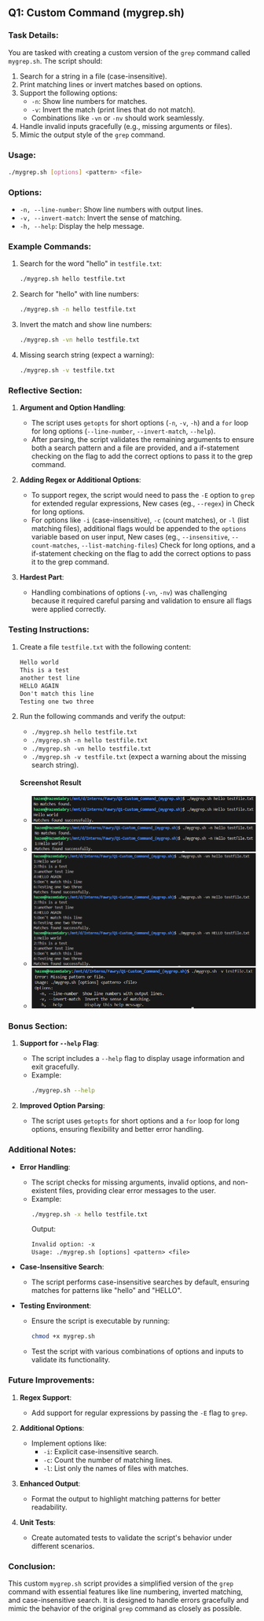 ## Q1: Custom Command (mygrep.sh)

### Task Details:
You are tasked with creating a custom version of the `grep` command called `mygrep.sh`. The script should:
1. Search for a string in a file (case-insensitive).
2. Print matching lines or invert matches based on options.
3. Support the following options:
   - `-n`: Show line numbers for matches.
   - `-v`: Invert the match (print lines that do not match).
   - Combinations like `-vn` or `-nv` should work seamlessly.
4. Handle invalid inputs gracefully (e.g., missing arguments or files).
5. Mimic the output style of the `grep` command.

### Usage:
```bash
./mygrep.sh [options] <pattern> <file>
```

### Options:
- `-n, --line-number`: Show line numbers with output lines.
- `-v, --invert-match`: Invert the sense of matching.
- `-h, --help`: Display the help message.

### Example Commands:
1. Search for the word "hello" in `testfile.txt`:
   ```bash
   ./mygrep.sh hello testfile.txt
   ```
2. Search for "hello" with line numbers:
   ```bash
   ./mygrep.sh -n hello testfile.txt
   ```
3. Invert the match and show line numbers:
   ```bash
   ./mygrep.sh -vn hello testfile.txt
   ```
4. Missing search string (expect a warning):
   ```bash
   ./mygrep.sh -v testfile.txt
   ```

### Reflective Section:
1. **Argument and Option Handling**:
   - The script uses `getopts` for short options (`-n`, `-v`, `-h`) and a `for` loop for long options (`--line-number`, `--invert-match`, `--help`).
   - After parsing, the script validates the remaining arguments to ensure both a search pattern and a file are provided, and a if-statement checking on the flag to add the correct options to pass it to the grep command.

2. **Adding Regex or Additional Options**:
   - To support regex, the script would need to pass the `-E` option to `grep` for extended regular expressions, New cases (eg., `--regex`) in Check for long options.
   - For options like `-i` (case-insensitive), `-c` (count matches), or `-l` (list matching files), additional flags would be appended to the `options` variable based on user input, New cases (eg., `--insensitive`, `--count-matches`, `--list-matching-files`) Check for long options, and a if-statement checking on the flag to add the correct options to pass it to the grep command.

3. **Hardest Part**:
   - Handling combinations of options (`-vn`, `-nv`) was challenging because it required careful parsing and validation to ensure all flags were applied correctly.

### Testing Instructions:
1. Create a file `testfile.txt` with the following content:
   ```
   Hello world
   This is a test
   another test line
   HELLO AGAIN
   Don't match this line
   Testing one two three
   ```
2. Run the following commands and verify the output:
   - `./mygrep.sh hello testfile.txt`
   - `./mygrep.sh -n hello testfile.txt`
   - `./mygrep.sh -vn hello testfile.txt`
   - `./mygrep.sh -v testfile.txt` (expect a warning about the missing search string).

    #### **Screenshot Result**

    - ![TestCase1](Screenshots/TestCase1.png)
    - ![TestCase2](Screenshots/TestCase2.png)
    - ![TestCase3](Screenshots/TestCase3.png)
    - ![TestCase4](Screenshots/TestCase4.png)

### Bonus Section:
1. **Support for `--help` Flag**:
   - The script includes a `--help` flag to display usage information and exit gracefully.
   - Example:
     ```bash
     ./mygrep.sh --help
     ```

2. **Improved Option Parsing**:
   - The script uses `getopts` for short options and a `for` loop for long options, ensuring flexibility and better error handling.

### Additional Notes:
- **Error Handling**:
  - The script checks for missing arguments, invalid options, and non-existent files, providing clear error messages to the user.
  - Example:
    ```bash
    ./mygrep.sh -x hello testfile.txt
    ```
    Output:
    ```
    Invalid option: -x
    Usage: ./mygrep.sh [options] <pattern> <file>
    ```

- **Case-Insensitive Search**:
  - The script performs case-insensitive searches by default, ensuring matches for patterns like "hello" and "HELLO".

- **Testing Environment**:
  - Ensure the script is executable by running:
    ```bash
    chmod +x mygrep.sh
    ```
  - Test the script with various combinations of options and inputs to validate its functionality.

### Future Improvements:
1. **Regex Support**:
   - Add support for regular expressions by passing the `-E` flag to `grep`.

2. **Additional Options**:
   - Implement options like:
     - `-i`: Explicit case-insensitive search.
     - `-c`: Count the number of matching lines.
     - `-l`: List only the names of files with matches.

3. **Enhanced Output**:
   - Format the output to highlight matching patterns for better readability.

4. **Unit Tests**:
   - Create automated tests to validate the script's behavior under different scenarios.

### Conclusion:
This custom `mygrep.sh` script provides a simplified version of the `grep` command with essential features like line numbering, inverted matching, and case-insensitive search. It is designed to handle errors gracefully and mimic the behavior of the original `grep` command as closely as possible.

